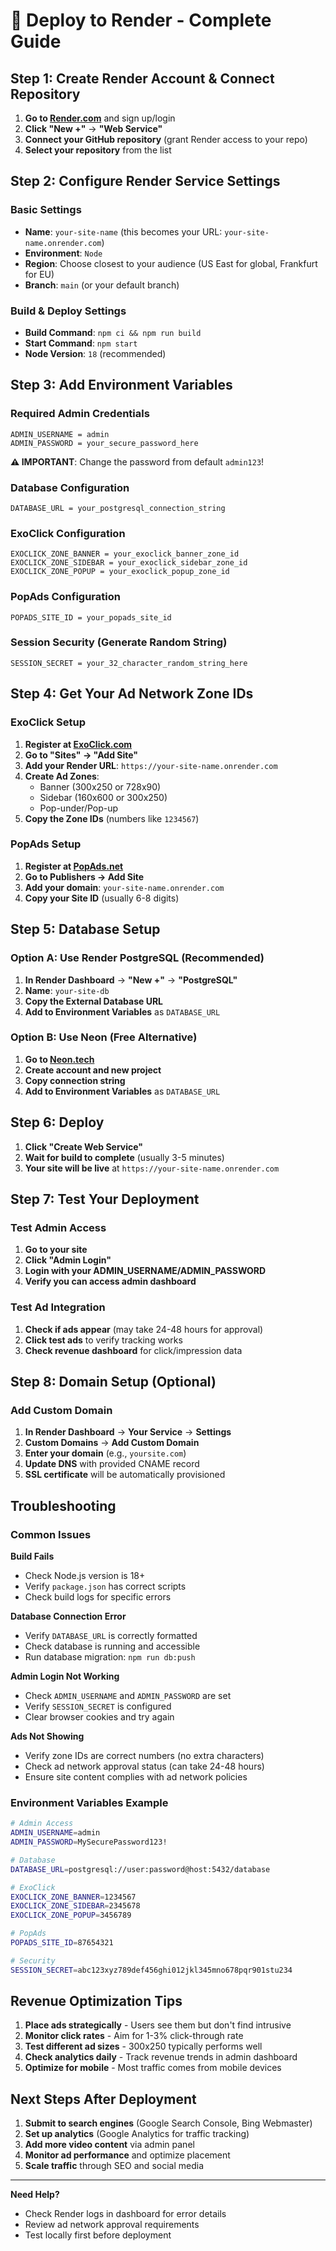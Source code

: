 # 🚀 Deploy to Render - Complete Guide

## Step 1: Create Render Account & Connect Repository

1. **Go to [Render.com](https://render.com)** and sign up/login
2. **Click "New +"** → **"Web Service"**
3. **Connect your GitHub repository** (grant Render access to your repo)
4. **Select your repository** from the list

## Step 2: Configure Render Service Settings

### Basic Settings
- **Name**: `your-site-name` (this becomes your URL: `your-site-name.onrender.com`)
- **Environment**: `Node`
- **Region**: Choose closest to your audience (US East for global, Frankfurt for EU)
- **Branch**: `main` (or your default branch)

### Build & Deploy Settings
- **Build Command**: `npm ci && npm run build`
- **Start Command**: `npm start`
- **Node Version**: `18` (recommended)

## Step 3: Add Environment Variables

### Required Admin Credentials
```
ADMIN_USERNAME = admin
ADMIN_PASSWORD = your_secure_password_here
```
**⚠️ IMPORTANT**: Change the password from default `admin123`!

### Database Configuration
```
DATABASE_URL = your_postgresql_connection_string
```

### ExoClick Configuration
```
EXOCLICK_ZONE_BANNER = your_exoclick_banner_zone_id
EXOCLICK_ZONE_SIDEBAR = your_exoclick_sidebar_zone_id
EXOCLICK_ZONE_POPUP = your_exoclick_popup_zone_id
```

### PopAds Configuration
```
POPADS_SITE_ID = your_popads_site_id
```

### Session Security (Generate Random String)
```
SESSION_SECRET = your_32_character_random_string_here
```

## Step 4: Get Your Ad Network Zone IDs

### ExoClick Setup
1. **Register at [ExoClick.com](https://www.exoclick.com)**
2. **Go to "Sites" → "Add Site"**
3. **Add your Render URL**: `https://your-site-name.onrender.com`
4. **Create Ad Zones**:
   - Banner (300x250 or 728x90)
   - Sidebar (160x600 or 300x250)
   - Pop-under/Pop-up
5. **Copy the Zone IDs** (numbers like `1234567`)

### PopAds Setup
1. **Register at [PopAds.net](https://www.popads.net)**
2. **Go to Publishers → Add Site**
3. **Add your domain**: `your-site-name.onrender.com`
4. **Copy your Site ID** (usually 6-8 digits)

## Step 5: Database Setup

### Option A: Use Render PostgreSQL (Recommended)
1. **In Render Dashboard** → **"New +"** → **"PostgreSQL"**
2. **Name**: `your-site-db`
3. **Copy the External Database URL**
4. **Add to Environment Variables** as `DATABASE_URL`

### Option B: Use Neon (Free Alternative)
1. **Go to [Neon.tech](https://neon.tech)**
2. **Create account and new project**
3. **Copy connection string**
4. **Add to Environment Variables** as `DATABASE_URL`

## Step 6: Deploy

1. **Click "Create Web Service"**
2. **Wait for build to complete** (usually 3-5 minutes)
3. **Your site will be live** at `https://your-site-name.onrender.com`

## Step 7: Test Your Deployment

### Test Admin Access
1. **Go to your site**
2. **Click "Admin Login"**
3. **Login with your ADMIN_USERNAME/ADMIN_PASSWORD**
4. **Verify you can access admin dashboard**

### Test Ad Integration
1. **Check if ads appear** (may take 24-48 hours for approval)
2. **Click test ads** to verify tracking works
3. **Check revenue dashboard** for click/impression data

## Step 8: Domain Setup (Optional)

### Add Custom Domain
1. **In Render Dashboard** → **Your Service** → **Settings**
2. **Custom Domains** → **Add Custom Domain**
3. **Enter your domain** (e.g., `yoursite.com`)
4. **Update DNS** with provided CNAME record
5. **SSL certificate** will be automatically provisioned

## Troubleshooting

### Common Issues

**Build Fails**
- Check Node.js version is 18+
- Verify `package.json` has correct scripts
- Check build logs for specific errors

**Database Connection Error**
- Verify `DATABASE_URL` is correctly formatted
- Check database is running and accessible
- Run database migration: `npm run db:push`

**Admin Login Not Working**
- Check `ADMIN_USERNAME` and `ADMIN_PASSWORD` are set
- Verify `SESSION_SECRET` is configured
- Clear browser cookies and try again

**Ads Not Showing**
- Verify zone IDs are correct numbers (no extra characters)
- Check ad network approval status (can take 24-48 hours)
- Ensure site content complies with ad network policies

### Environment Variables Example
```bash
# Admin Access
ADMIN_USERNAME=admin
ADMIN_PASSWORD=MySecurePassword123!

# Database
DATABASE_URL=postgresql://user:password@host:5432/database

# ExoClick
EXOCLICK_ZONE_BANNER=1234567
EXOCLICK_ZONE_SIDEBAR=2345678
EXOCLICK_ZONE_POPUP=3456789

# PopAds
POPADS_SITE_ID=87654321

# Security
SESSION_SECRET=abc123xyz789def456ghi012jkl345mno678pqr901stu234
```

## Revenue Optimization Tips

1. **Place ads strategically** - Users see them but don't find intrusive
2. **Monitor click rates** - Aim for 1-3% click-through rate
3. **Test different ad sizes** - 300x250 typically performs well
4. **Check analytics daily** - Track revenue trends in admin dashboard
5. **Optimize for mobile** - Most traffic comes from mobile devices

## Next Steps After Deployment

1. **Submit to search engines** (Google Search Console, Bing Webmaster)
2. **Set up analytics** (Google Analytics for traffic tracking)
3. **Add more video content** via admin panel
4. **Monitor ad performance** and optimize placement
5. **Scale traffic** through SEO and social media

---

**Need Help?** 
- Check Render logs in dashboard for error details
- Review ad network approval requirements
- Test locally first before deployment